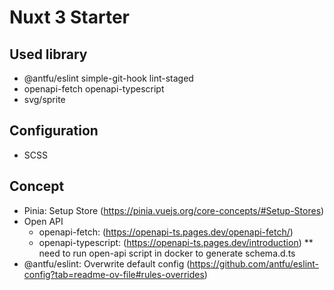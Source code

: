 # Nuxt 3 Starter

## Used library
- @antfu/eslint simple-git-hook lint-staged
- openapi-fetch openapi-typescript
- svg/sprite

## Configuration
- SCSS

## Concept
- Pinia: Setup Store (https://pinia.vuejs.org/core-concepts/#Setup-Stores)
- Open API
    - openapi-fetch: (https://openapi-ts.pages.dev/openapi-fetch/)
    - openapi-typescript: (https://openapi-ts.pages.dev/introduction) ** need to run open-api script in docker to generate schema.d.ts
- @antfu/eslint: Overwrite default config (https://github.com/antfu/eslint-config?tab=readme-ov-file#rules-overrides)
